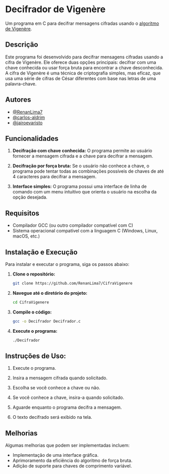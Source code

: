 # Decifrador de Vigenère

Um programa em C para decifrar mensagens cifradas usando o [algoritmo de Vigenère](https://danieldonda.com/criptografia-cifra-de-vigenere/).

## Descrição

Este programa foi desenvolvido para decifrar mensagens cifradas usando a cifra de Vigenère. Ele oferece duas opções principais: decifrar com uma chave conhecida ou usar força bruta para encontrar a chave desconhecida. A cifra de Vigenère é uma técnica de criptografia simples, mas eficaz, que usa uma série de cifras de César diferentes com base nas letras de uma palavra-chave.

## Autores

- [@RenanLima7](https://github.com/RenanLima7)
- [@carlos-aldrim](https://github.com/carlos-aldrim)
- [@jairoevaristo](https://github.com/jairoevaristo)

## Funcionalidades

1. **Decifração com chave conhecida:** O programa permite ao usuário fornecer a mensagem cifrada e a chave para decifrar a mensagem.

2. **Decifração por força bruta:** Se o usuário não conhece a chave, o programa pode tentar todas as combinações possíveis de chaves de até 4 caracteres para decifrar a mensagem.

3. **Interface simples:** O programa possui uma interface de linha de comando com um menu intuitivo que orienta o usuário na escolha da opção desejada.

## Requisitos

- Compilador GCC (ou outro compilador compatível com C)
- Sistema operacional compatível com a linguagem C (Windows, Linux, macOS, etc.)

## Instalação e Execução

Para instalar e executar o programa, siga os passos abaixo:

1. **Clone o repositório:**
    ```bash
    git clone https://github.com/RenanLima7/CifraVigenere
    ```

2. **Navegue até o diretório do projeto:**
    ```bash
    cd CifraVigenere
    ```

3. **Compile o código:**
    ```bash
    gcc -o Decifrador Decifrador.c
    ```

4. **Execute o programa:**
    ```bash
    ./Decifrador
    ```
    
## Instruções de Uso:

1. Execute o programa.

2. Insira a mensagem cifrada quando solicitado.

3. Escolha se você conhece a chave ou não.

4. Se você conhece a chave, insira-a quando solicitado.

5. Aguarde enquanto o programa decifra a mensagem.

6. O texto decifrado será exibido na tela.

## Melhorias

Algumas melhorias que podem ser implementadas incluem:

- Implementação de uma interface gráfica.
- Aprimoramento da eficiência do algoritmo de força bruta.
- Adição de suporte para chaves de comprimento variável.

